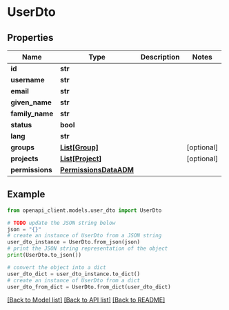 # UserDto


## Properties

Name | Type | Description | Notes
------------ | ------------- | ------------- | -------------
**id** | **str** |  | 
**username** | **str** |  | 
**email** | **str** |  | 
**given_name** | **str** |  | 
**family_name** | **str** |  | 
**status** | **bool** |  | 
**lang** | **str** |  | 
**groups** | [**List[Group]**](Group.md) |  | [optional] 
**projects** | [**List[Project]**](Project.md) |  | [optional] 
**permissions** | [**PermissionsDataADM**](PermissionsDataADM.md) |  | 

## Example

```python
from openapi_client.models.user_dto import UserDto

# TODO update the JSON string below
json = "{}"
# create an instance of UserDto from a JSON string
user_dto_instance = UserDto.from_json(json)
# print the JSON string representation of the object
print(UserDto.to_json())

# convert the object into a dict
user_dto_dict = user_dto_instance.to_dict()
# create an instance of UserDto from a dict
user_dto_from_dict = UserDto.from_dict(user_dto_dict)
```
[[Back to Model list]](../README.md#documentation-for-models) [[Back to API list]](../README.md#documentation-for-api-endpoints) [[Back to README]](../README.md)


